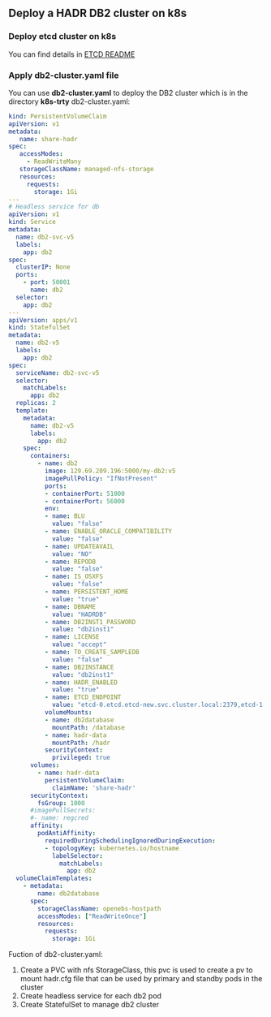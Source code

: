 ## Deploy a HADR DB2 cluster on k8s

### Deploy etcd cluster on k8s
You can find details in <a href="./etcd/README.md">ETCD README</a>

### Apply db2-cluster.yaml file
You can use **__db2-cluster.yaml__** to deploy the DB2 cluster which is in the directory **__k8s-trty__**
db2-cluster.yaml:  
```yaml
kind: PersistentVolumeClaim
apiVersion: v1
metadata:
   name: share-hadr
spec:
   accessModes:
     - ReadWriteMany
   storageClassName: managed-nfs-storage
   resources:
     requests:
       storage: 1Gi
---
# Headless service for db
apiVersion: v1
kind: Service
metadata:
  name: db2-svc-v5
  labels:
    app: db2
spec:
  clusterIP: None
  ports:
    - port: 50001
      name: db2
  selector:
    app: db2
---
apiVersion: apps/v1
kind: StatefulSet
metadata:
  name: db2-v5
  labels:
    app: db2
spec:
  serviceName: db2-svc-v5
  selector:
    matchLabels:
      app: db2
  replicas: 2
  template:
    metadata:
      name: db2-v5
      labels:
        app: db2
    spec:
      containers:
        - name: db2
          image: 129.69.209.196:5000/my-db2:v5
          imagePullPolicy: "IfNotPresent"
          ports:
          - containerPort: 51000
          - containerPort: 56000  
          env:
          - name: BLU
            value: "false"
          - name: ENABLE_ORACLE_COMPATIBILITY
            value: "false"
          - name: UPDATEAVAIL
            value: "NO"
          - name: REPODB
            value: "false"
          - name: IS_OSXFS
            value: "false"
          - name: PERSISTENT_HOME
            value: "true"
          - name: DBNAME
            value: "HADRDB"
          - name: DB2INST1_PASSWORD
            value: "db2inst1"
          - name: LICENSE
            value: "accept"
          - name: TO_CREATE_SAMPLEDB
            value: "false"
          - name: DB2INSTANCE
            value: "db2inst1"
          - name: HADR_ENABLED
            value: "true"
          - name: ETCD_ENDPOINT
            value: "etcd-0.etcd.etcd-new.svc.cluster.local:2379,etcd-1.etcd.etcd-new.svc.cluster.local:2379,etcd-2.etcd.etcd-new.svc.cluster.local:2379"
          volumeMounts:
          - name: db2database
            mountPath: /database
          - name: hadr-data
            mountPath: /hadr
          securityContext:
            privileged: true
      volumes:
        - name: hadr-data
          persistentVolumeClaim:
            claimName: 'share-hadr'
      securityContext:
        fsGroup: 1000
      #imagePullSecrets:
      #- name: regcred
      affinity:
        podAntiAffinity:
          requiredDuringSchedulingIgnoredDuringExecution:
          - topologyKey: kubernetes.io/hostname
            labelSelector:
              matchLabels:
                app: db2
  volumeClaimTemplates:
    - metadata:
        name: db2database
      spec:
        storageClassName: openebs-hostpath
        accessModes: ["ReadWriteOnce"]
        resources:
          requests:
            storage: 1Gi
```
Fuction of db2-cluster.yaml:  
1. Create a PVC with nfs StorageClass, this pvc is used to create a pv to mount hadr.cfg file that can be used by primary and standby pods in the cluster  
2. Create headless service for each db2 pod  
3. Create StatefulSet to manage db2 cluster  


